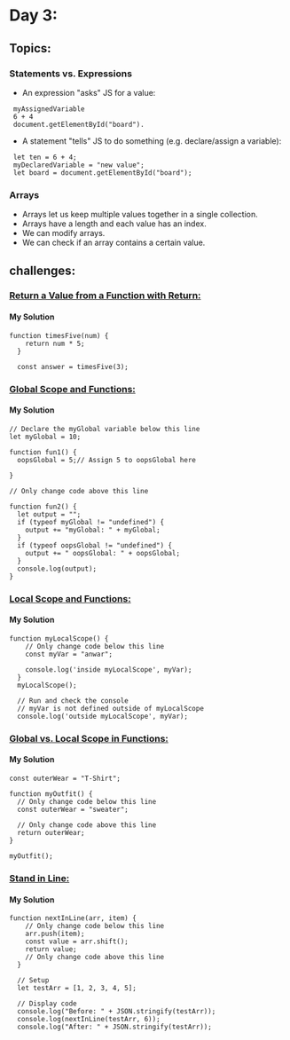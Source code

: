 # Day 3:

## Topics: 
### Statements vs. Expressions
- An expression "asks" JS for a value:
 ```
  myAssignedVariable
  6 + 4
  document.getElementById("board").
```
- A statement "tells" JS to do something (e.g. declare/assign a variable):
 ```
  let ten = 6 + 4;
  myDeclaredVariable = "new value";
  let board = document.getElementById("board");
  ```

### Arrays
- Arrays let us keep multiple values together in a single collection.
- Arrays have a length and each value has an index.
- We can modify arrays.
- We can check if an array contains a certain value.

## challenges:
### [Return a Value from a Function with Return:](https://www.freecodecamp.org/learn/javascript-algorithms-and-data-structures/basic-javascript/return-a-value-from-a-function-with-return)
#### My Solution
```
function timesFive(num) {
    return num * 5;
  }
  
  const answer = timesFive(3);
```
### [Global Scope and Functions:](https://www.freecodecamp.org/learn/javascript-algorithms-and-data-structures/basic-javascript/global-scope-and-functions)
#### My Solution
```
// Declare the myGlobal variable below this line
let myGlobal = 10;

function fun1() {
  oopsGlobal = 5;// Assign 5 to oopsGlobal here

}

// Only change code above this line

function fun2() {
  let output = "";
  if (typeof myGlobal != "undefined") {
    output += "myGlobal: " + myGlobal;
  }
  if (typeof oopsGlobal != "undefined") {
    output += " oopsGlobal: " + oopsGlobal;
  }
  console.log(output);
}
```
### [Local Scope and Functions:](https://www.freecodecamp.org/learn/javascript-algorithms-and-data-structures/basic-javascript/local-scope-and-functions)
#### My Solution
```
function myLocalScope() {
    // Only change code below this line
    const myVar = "anwar";
  
    console.log('inside myLocalScope', myVar);
  }
  myLocalScope();
  
  // Run and check the console
  // myVar is not defined outside of myLocalScope
  console.log('outside myLocalScope', myVar);
```
### [Global vs. Local Scope in Functions:](https://www.freecodecamp.org/learn/javascript-algorithms-and-data-structures/basic-javascript/global-vs--local-scope-in-functions)
#### My Solution
```
const outerWear = "T-Shirt";

function myOutfit() {
  // Only change code below this line
  const outerWear = "sweater";

  // Only change code above this line
  return outerWear;
}

myOutfit();
```
### [Stand in Line:](https://www.freecodecamp.org/learn/javascript-algorithms-and-data-structures/basic-javascript/stand-in-line)
#### My Solution
```
function nextInLine(arr, item) {
    // Only change code below this line
    arr.push(item);
    const value = arr.shift();
    return value;
    // Only change code above this line
  }
  
  // Setup
  let testArr = [1, 2, 3, 4, 5];
  
  // Display code
  console.log("Before: " + JSON.stringify(testArr));
  console.log(nextInLine(testArr, 6));
  console.log("After: " + JSON.stringify(testArr));
```
